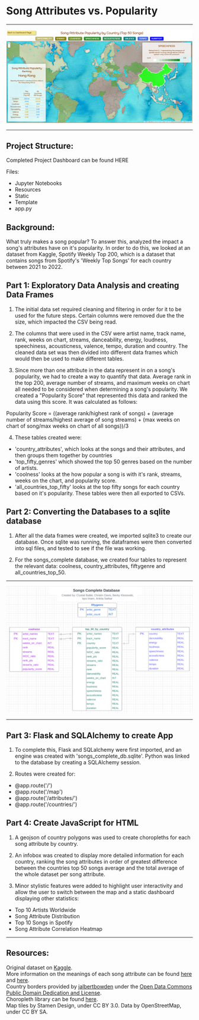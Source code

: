 # Song Attributes vs. Popularity
- - -
![Dashboard Screenshot](static/Images/full_map_screenshot.png)
- - -
## **Project Structure:**

Completed Project Dashboard can be found HERE

Files:
- Jupyter Notebooks
- Resources
- Static
- Template
- app.py


## **Background:**
What truly makes a song popular? To answer this, analyzed the impact a song's attributes have on it's popularity. In order to do this, we looked at an dataset from Kaggle, Spotify Weekly Top 200, which is a dataset that contains songs from Spotify's 'Weekly Top Songs' for each country between 2021 to 2022. 


## **Part 1: Exploratory Data Analysis and creating Data Frames**
1. The initial data set required cleaning and filtering in order for it to be used for the future steps. Certain columns were removed due the the size, which impacted the CSV being read. 

2. The columns that were used in the CSV were artist name, track name, rank, weeks on chart, streams, danceability, energy, loudness, speechiness, acousticness, valence, tempo, duration and country. The cleaned data set was then divided into different data frames which would then be used to make different tables. 

3. Since more than one attribute in the data represent in on a song's popularity, we had to create a way to quantify that data. Average rank in the top 200, average number of streams, and maximum weeks on chart all needed to be considered when determining a song's popularity. We created a "Popularity Score" that represented this data and ranked the data using this score. It was calculated as follows:

Popularity Score = ((average rank/highest rank of songs) + (average number of streams/highest average of song streams) + (max weeks on chart of song/max weeks on chart of all songs))/3

4. These tables created were: 
  - 'country_attributes', which looks at the songs and their attributes, and then groups them together by countries
  - 'top_fifty_genres' which showed the top 50 genres based on the number of artists. 
  - 'coolness' looks at the how popular a song is with it's rank, streams, weeks on the chart, and popularity score. 
  - 'all_countries_top_fifty' looks at the top fifty songs for each country based on it's popularity.  These tables were then all exported to CSVs.


## **Part 2: Converting the Databases to a sqlite database**

1. After all the data frames were created, we imported sqlite3 to create our database. Once sqlite was running, the dataframes were then converted into sql files, and tested to see if the file was working. 

2. For the songs_complete database, we created four tables to represent the relevant data: coolness, country_attributes, fiftygenre and all_countries_top_50. 
- - -
![ERD Screenshot](static/Images/ERD_Songs_Complete_DB.png)
- - - 

## **Part 3: Flask and SQLAlchemy to create App**

1. To complete this, Flask and SQLalchemy were first imported, and an engine was created with 'songs_complete_db.sqlite'. Python was linked to the database by creating a SQLAlchemy session.

2. Routes were created for:
  - @app.route('/')
  - @app.route('/map')
  - @app.route('/attributes/<attribute>')
  - @app.route('/countries/<country>')

## **Part 4: Create JavaScript for HTML**
1. A geojson of country polygons was used to create choropleths for each song attribute by country.

2. An infobox was created to display more detailed information for each country, ranking the song attributes in order of greatest difference between the countries top 50 songs average and the total average of the whole dataset per song attribute.

3. Minor stylistic features were added to highlight user interactivity and allow the user to switch between the map and a static dashboard displaying other statistics:
  - Top 10 Artists Worldwide
  - Song Attribute Distribution
  - Top 10 Songs in Spotify
  - Song Attribute Correlation Heatmap

- - -

## Resources:
Original dataset on [Kaggle](https://www.kaggle.com/datasets/yelexa/spotify200).  
More information on the meanings of each song attribute can be found [here](https://developer.spotify.com/documentation/web-api/reference/#/operations/get-several-audio-features) and [here](https://www.kaggle.com/code/mohitkr05/spotify-data-visualization).  
Country borders provided by [jalbertbowden](https://github.com/datasets/geo-countries) under the [Open Data Commons Public Domain Dedication and License](https://opendatacommons.org/licenses/pddl/1-0/).  
Choropleth library can be found [here](https://github.com/timwis/leaflet-choropleth/).  
Map tiles by Stamen Design, under CC BY 3.0. Data by OpenStreetMap, under CC BY SA.
